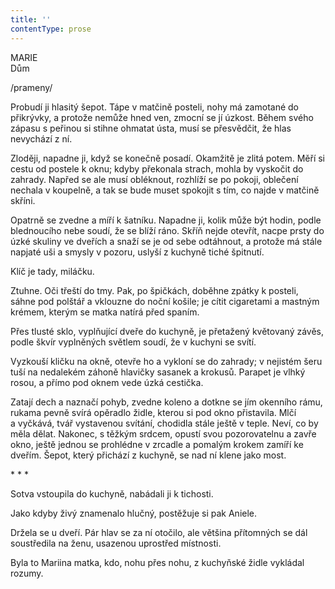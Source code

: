 ```yaml
---
title: ''
contentType: prose
---
```


MARIE  
Dům

/prameny/

  

Probudí ji hlasitý šepot. Tápe v matčině posteli, nohy má zamotané do přikrývky, a protože nemůže hned ven, zmocní se jí úzkost. Během svého zápasu s peřinou si stihne ohmatat ústa, musí se přesvědčit, že hlas nevychází z ní.

Zloději, napadne ji, když se konečně posadí. Okamžitě je zlitá potem. Měří si cestu od postele k oknu; kdyby překonala strach, mohla by vyskočit do zahrady. Napřed se ale musí obléknout, rozhlíží se po pokoji, oblečení nechala v koupelně, a tak se bude muset spokojit s tím, co najde v matčině skříni.

Opatrně se zvedne a míří k šatníku. Napadne ji, kolik může být hodin, podle blednoucího nebe soudí, že se blíží ráno. Skříň nejde otevřít, nacpe prsty do úzké skuliny ve dveřích a snaží se je od sebe odtáhnout, a protože má stále napjaté uši a smysly v pozoru, uslyší z kuchyně tiché špitnutí.

Klíč je tady, miláčku.

Ztuhne. Oči třeští do tmy. Pak, po špičkách, doběhne zpátky k posteli, sáhne pod polštář a vklouzne do noční košile; je cítit cigaretami a mastným krémem, kterým se matka natírá před spaním.

Přes tlusté sklo, vyplňující dveře do kuchyně, je přetažený květovaný závěs, podle škvír vyplněných světlem soudí, že v kuchyni se svítí.

Vyzkouší kličku na okně, otevře ho a vykloní se do zahrady; v nejistém šeru tuší na nedalekém záhoně hlavičky sasanek a krokusů. Parapet je vlhký rosou, a přímo pod oknem vede úzká cestička.

Zatají dech a naznačí pohyb, zvedne koleno a dotkne se jím okenního rámu, rukama pevně svírá opěradlo židle, kterou si pod okno přistavila. Mlčí a vyčkává, tvář vystavenou svítání, chodidla stále ještě v teple. Neví, co by měla dělat. Nakonec, s těžkým srdcem, opustí svou pozorovatelnu a zavře okno, ještě jednou se prohlédne v zrcadle a pomalým krokem zamíří ke dveřím. Šepot, který přichází z kuchyně, se nad ní klene jako most.

\* \* \*

  

Sotva vstoupila do kuchyně, nabádali ji k tichosti.

Jako kdyby živý znamenalo hlučný, postěžuje si pak Aniele.

Držela se u dveří. Pár hlav se za ní otočilo, ale většina přítomných se dál soustředila na ženu, usazenou uprostřed místnosti.

Byla to Mariina matka, kdo, nohu přes nohu, z kuchyňské židle vykládal rozumy.
